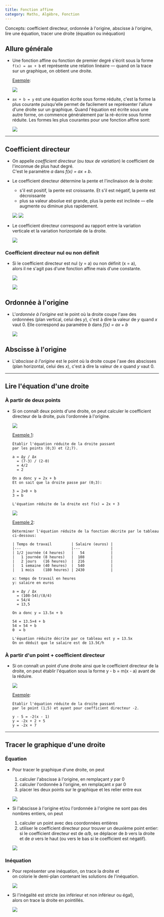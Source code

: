 ```yaml
---
title: Fonction affine
category: Maths, Algèbre, Fonction
---
```


Concepts: coefficient directeur, ordonnée à l'origine, abscisse à l'origine, lire une équation, tracer une droite (équation ou inéquation)

## Allure générale

* Une fonction affine ou fonction de premier degré s'écrit sous la forme `f(x) = ax + b` et représente une relation linéaire — quand on la trace sur un graphique, on obtient une droite.

  <ins>Exemple</ins>:

  ![](https://i.imgur.com/70EMSFul.png)

* `ax + b = y` est une équation écrite sous forme réduite, c'est la forme la plus courante puisqu'elle permet de facilement se représenter l'allure d'une droite sur un graphique. Quand l'équation est écrite sous une autre forme, on commence généralement par la ré-écrire sous forme réduite. Les formes les plus courantes pour une fonction affine sont:

  ![](https://i.imgur.com/i8HWLoJ.png)

---

## Coefficient directeur

* On appelle *coefficient directeur* (ou *taux de variation*) le coefficient de l'inconnue de plus haut degré.  
  C'est le paramètre *a* dans *f(x) = ax + b*.

* Le coefficient directeur détermine la pente et l'inclinaison de la droite:
  * s'il est positif, la pente est croissante. Et s'il est négatif, la pente est décroissante
  * plus sa valeur absolue est grande, plus la pente est inclinée — elle augmente ou diminue plus rapidement.

  ![](https://i.imgur.com/N2ELZMtm.png)
  ![](https://i.imgur.com/ibqTSCPm.png)

* Le coefficient directeur correspond au rapport entre la variation verticale et la variation horizontale de la droite.

  ![](https://i.imgur.com/A6GBHtz.png)

### Coefficient directeur nul ou non définit

* Si le coefficient directeur est nul (y = a) ou non définit (x = a),  
  alors il ne s'agit pas d'une fonction affine mais d'une constante.

  ![](https://i.imgur.com/HXCOhIB.png)

  ![](https://i.imgur.com/5Xm9j2H.png)

## Ordonnée à l'origine

* L'*ordonnée à l'origine* est le point où la droite coupe l'axe des ordonnées (plan vertical, celui des *y*), c'est à dire la valeur de *y* quand *x* vaut 0. Elle correspond au paramètre *b* dans *f(x) = ax + b*

  ![](https://i.imgur.com/l7qvj9u.png)

## Abscisse à l'origine

* L'*abscisse à l'origine* est le point où  la droite coupe l'axe des abscisses (plan horizontal, celui des *x*), c'est à dire la valeur de *x* quand *y* vaut 0.

---

## Lire l'équation d'une droite

### À partir de deux points

* Si on connaît deux points d'une droite, on peut calculer le coefficient directeur de la droite, puis l'ordonnée à l'origine.

  ![](https://i.imgur.com/AJrfOPI.png)

  <ins>Exemple 1</ins>:

  ```
  Établir l'équation réduite de la droite passant
  par les points (0;3) et (2;7).

  a = Δy / Δx
    = (7-3) / (2-0)
    = 4/2
    = 2

  On a donc y = 2x + b
  Et on sait que la droite passe par (0;3):

  3 = 2×0 + b
  3 = b

  L'équation réduite de la droite est f(x) = 2x + 3
  ```

  ![](https://i.imgur.com/qdIkJFG.png)

  <ins>Exemple 2</ins>:

  ```
  Déterminer l'équation réduite de la fonction décrite par le tableau ci-dessous:

  | Temps de travail         | Salaire (euros) |
  |---                       |---              |
  | 1/2 journée (4 heures)   |   54            |
  |   1 journée (8 heures)   |  108            |
  |   2 jours   (16 heures)  |  216            |
  |   1 semaine (40 heures)  |  540            |
  |   1 mois    (180 heures) | 2430            |

  x: temps de travail en heures
  y: salaire en euros

  a = Δy / Δx
    = (108-54)/(8/4)
    = 54/4
    = 13,5

  On a donc y = 13.5x + b

  54 = 13.5×4 + b
  54 = 54 + b
  0  = b

  L'équation réduite décrite par ce tableau est y = 13.5x
  On on déduit que le salaire est de 13.5€/h
  ```

### À partir d'un point + coefficient directeur

* Si on connaît un point d'une droite ainsi que le coefficient directeur de la droite, on peut établir l'équation sous la forme y - b = m(x - a) avant de la réduire.

  ![](https://i.imgur.com/21pX1jp.png?1)

  <ins>Exemple</ins>:

  ```
  Établir l'équation réduite de la droite passant
  par le point (1;5) et ayant pour coefficient directeur -2.

  y - 5 = -2(x - 1)
  y = -2x + 2 + 5
  y = -2x + 7
  ```

---

## Tracer le graphique d'une droite

### Équation

* Pour tracer le graphique d'une droite, on peut

  1. calculer l'abscisse à l'origine, en remplaçant *y* par 0
  2. calculer l'ordonnée à l'origine, en remplaçant *x* par 0
  3. placer les deux points sur le graphique et les relier entre eux

  ![](https://i.imgur.com/YhiS3rL.png)

* Si l'abscisse à l'origine et/ou l'ordonnée à l'origine ne sont pas des nombres entiers, on peut

  1. calculer un point avec des coordonnées entières
  2. utiliser le coefficient directeur pour trouver un deuxième point entier: si le coefficient directeur est de *a/b*, se déplacer de *b* vers la droite et de *a* vers le haut (ou vers le bas si le coefficient est négatif).

  ![](https://i.imgur.com/fRrdaa0.png)

### Inéquation

* Pour représenter une inéquation, on trace la droite et  
  on colorie le demi-plan contenant les solutions de l'inéquation.

  ![](https://i.imgur.com/g907vzb.png)

* Si l'inégalité est stricte (ex inférieur et non inférieur ou égal),  
  alors on trace la droite en pointillés.

  ![](https://i.imgur.com/30AyzfW.png)